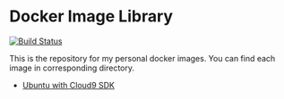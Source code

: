 # Docker Image Library

[![Build Status](https://travis-ci.org/hungnguyenm/docker-library.svg?branch=master)](https://travis-ci.org/hungnguyenm/docker-library)

This is the repository for my personal docker images. You can find each image in corresponding directory.

* [Ubuntu with Cloud9 SDK](ubuntu-c9sdk/)